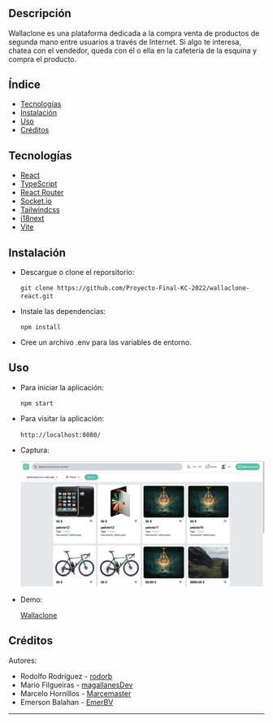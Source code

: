 # <Wallaclone>

## Descripción

Wallaclone es una plataforma dedicada a la compra venta de productos de segunda mano entre usuarios a través de Internet. Si algo te interesa, chatea con el vendedor, queda con él o ella en la cafetería de la esquina y compra el producto.

## Índice

- [Tecnologías](#tecnologías)
- [Instalación](#instalación)
- [Uso](#uso)
- [Créditos](#créditos)


## Tecnologías

* [React](https://es.reactjs.org/)
* [TypeScript](https://www.typescriptlang.org/)
* [React Router](https://reactrouter.com/)
* [Socket.io](https://socket.io/)
* [Tailwindcss](https://tailwindcss.com/)
* [i18next](https://www.i18next.com/)
* [Vite](https://vitejs.dev/)

## Instalación

- Descargue o clone el reporsitorio:

    ```
    git clone https://github.com/Proyecto-Final-KC-2022/wallaclone-react.git
    ```
- Instale las dependencias:

    ```
    npm install
    ```

- Cree un archivo .env para las variables de entorno.


## Uso

- Para iniciar la aplicación:

    ```
    npm start
    ```

- Para visitar la aplicación:

    `http://localhost:8080/`

* Captura:

    ![Captura](src/images/screenshot.png)

* Demo:

    [Wallaclone](http://wallaclone.com/)
    
## Créditos

Autores:

* Rodolfo Rodríguez - [rodorb](https://github.com/rodorb)
* Mario Filgueiras - [magallanesDev](https://github.com/magallanesDev)
* Marcelo Hornillos - [Marcemaster](https://github.com/Marcemaster)
* Emerson Balahan - [EmerBV](https://github.com/EmerBV)

---
